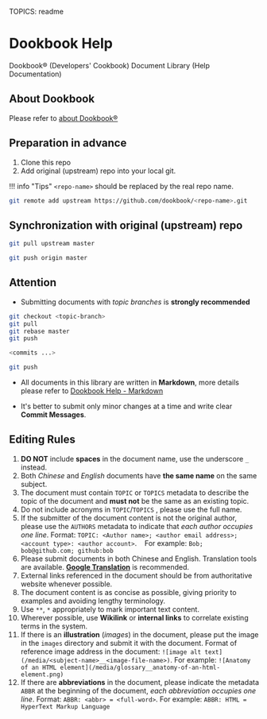 TOPICS: readme

# Dookbook Help

Dookbook&reg; (Developers' Cookbook) Document Library (Help Documentation)

## About Dookbook

Please refer to [about Dookbook&reg;](https://dookbook.info/about/)

## Preparation in advance

1. Clone this repo
2. Add original (upstream) repo into your local git.

!!! info "Tips"
    `<repo-name>` should be replaced by the real repo name.

```bash
git remote add upstream https://github.com/dookbook/<repo-name>.git
```

## Synchronization with original (upstream) repo

```bash
git pull upstream master

git push origin master
```

## Attention

- Submitting documents with *topic branches* is **strongly recommended**

```bash
git checkout <topic-branch>
git pull
git rebase master
git push

<commits ...>

git push
```

- All documents in this library are written in **Markdown**,
more details please refer to [Dookbook Help - Markdown](https://dookbook.info/en/help/markdown/)

- It's better to submit only minor changes at a time and write clear **Commit Messages**.

## Editing Rules

1. **DO NOT** include **spaces** in the document name, use the underscore `_` instead.
1. Both *Chinese* and *English* documents have **the same name** on the same subject.
1. The document must contain `TOPIC` or `TOPICS` metadata to describe the topic of the document and
   **must not** be the same as an existing topic.
1. Do not include acronyms in `TOPIC`/`TOPICS` , please use the full name.
1. If the submitter of the document content is not the original author, please use the `AUTHORS`
   metadata to indicate that *each author occupies one line*. Format:
   `TOPIC: <Author name>; <author email address>; <account type>: <author account>`.
   For example: `Bob; bob@github.com; github:bob`
1. Please submit documents in both Chinese and English. Translation tools are available.
   **[Google Translation](https://translate.google.cn/)** is recommended.
1. External links referenced in the document should be from authoritative website whenever possible.
1. The document content is as concise as possible, giving priority to examples and avoiding lengthy terminology.
1. Use `**`, `*` appropriately to mark important text content.
1. Wherever possible, use **Wikilink** or **internal links** to correlate existing terms in the system.
1. If there is an **illustration** (*images*) in the document, please put the image in the `images`
   directory and submit it with the document. Format of reference image address in the document:
   `![image alt text](/media/<subject-name>__<image-file-name>)`.
   For example: `![Anatomy of an HTML element](/media/glossary__anatomy-of-an-html-element.png)`
1. If there are **abbreviations** in the document, please indicate the metadata `ABBR` at the
   beginning of the document, *each abbreviation occupies one line*. Format:
   `ABBR: <abbr> = <full-word>`. For example: `ABBR: HTML = HyperText Markup Language`
